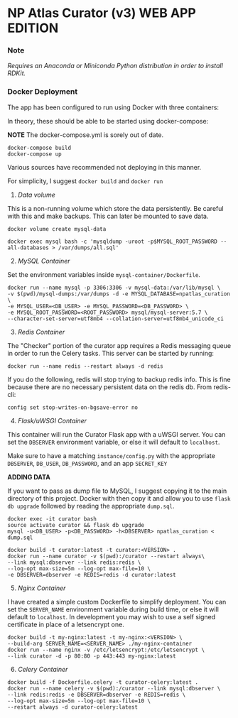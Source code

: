 # NP Atlas Curator (v3) WEB APP EDITION


### Note

*Requires an Anaconda or Miniconda Python distribution in order to
install RDKit.*

### Docker Deployment

The app has been configured to run using Docker with three containers:

In theory, these should be able to be started using docker-compose:

**NOTE** The docker-compose.yml is sorely out of date.

```
docker-compose build
docker-compose up
```

Various sources have recommended not deploying in this manner.

For simplicity, I suggest `docker build` and `docker run`

1) *Data volume*

This is a non-running volume which store the data persistently.
Be careful with this and make backups. This can later be mounted to save data.

```
docker volume create mysql-data
```


```
docker exec mysql bash -c 'mysqldump -uroot -p$MYSQL_ROOT_PASSWORD --all-databases > /var/dumps/all.sql'
```

2) *MySQL Container*

Set the environment variables inside `mysql-container/Dockerfile`.

```
docker run --name mysql -p 3306:3306 -v mysql-data:/var/lib/mysql \
-v $(pwd)/mysql-dumps:/var/dumps -d -e MYSQL_DATABASE=npatlas_curation \
-e MYSQL_USER=<DB_USER> -e MYSQL_PASSWORD=<DB_PASSWORD> \
-e MYSQL_ROOT_PASSWORD=<ROOT_PASSWORD> mysql/mysql-server:5.7 \
--character-set-server=utf8mb4 --collation-server=utf8mb4_unicode_ci
```

3) *Redis Container*

The "Checker" portion of the curator app requires a Redis messaging queue
in order to run the Celery tasks. This server can be started by running:

```
docker run --name redis --restart always -d redis
```

If you do the following, redis will stop trying to backup redis info. This
is fine because there are no necessary persistent data on the redis db.
From redis-cli:

```
config set stop-writes-on-bgsave-error no
```

4) *Flask/uWSGI Container*

This container will run the Curator Flask app with a uWSGI server.
You can set the `DBSERVER` environment variable, or else it will default
to `localhost`.

Make sure to have a matching `instance/config.py` with the appropriate
`DBSERVER`, `DB_USER`, `DB_PASSWORD`, and an app `SECRET_KEY`

**ADDING DATA**

If you want to pass as dump file to MySQL, I suggest copying it to the main
directory of this project. Docker with then copy it and allow you to use
`flask db upgrade` followed by reading the appropriate  `dump.sql`.

```
docker exec -it curator bash
source activate curator && flask db upgrade
mysql -u<DB_USER> -p<DB_PASSWORD> -h<DBSERVER> npatlas_curation < dump.sql
```

```
docker build -t curator:latest -t curator:<VERSION> .
docker run --name curator -v $(pwd):/curator --restart always\
--link mysql:dbserver --link redis:redis \
--log-opt max-size=5m --log-opt max-file=10 \
-e DBSERVER=dbserver -e REDIS=redis -d curator:latest 
```

5) *Nginx Container*

I have created a simple custom Dockerfile to simplify deployment.
You can set the `SERVER_NAME` environment variable during build time,
or else it will default to `localhost`. In development you may wish to use
a self signed certificate in place of a letsencrypt one.

```
docker build -t my-nginx:latest -t my-nginx:<VERSION> \
--build-arg SERVER_NAME=<SERVER_NAME> ./my-nginx-container
docker run --name nginx -v /etc/letsencrypt:/etc/letsencrypt \
--link curator -d -p 80:80 -p 443:443 my-nginx:latest
```

6) *Celery Container*

```
docker build -f Dockerfile.celery -t curator-celery:latest .
docker run --name celery -v $(pwd):/curator --link mysql:dbserver \
--link redis:redis -e DBSERVER=dbserver -e REDIS=redis \
--log-opt max-size=5m --log-opt max-file=10 \
--restart always -d curator-celery:latest
```

